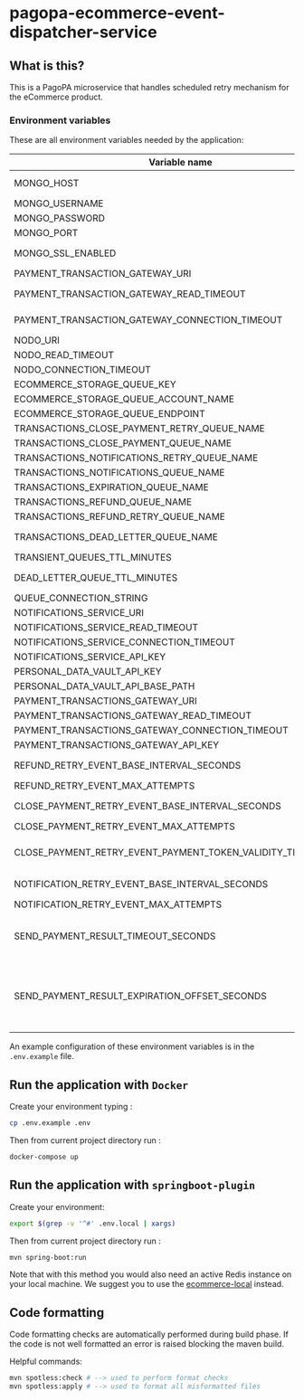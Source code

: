 # pagopa-ecommerce-event-dispatcher-service

## What is this?

This is a PagoPA microservice that handles scheduled retry mechanism for the eCommerce product.

### Environment variables

These are all environment variables needed by the application:

| Variable name                                                | Description                                                                                                                                                                                                                                                        | type    | default       |
|--------------------------------------------------------------|--------------------------------------------------------------------------------------------------------------------------------------------------------------------------------------------------------------------------------------------------------------------|---------|---------------|
| MONGO_HOST                                                   | Host where MongoDB instance used to persise events and view resides                                                                                                                                                                                                | string  |               |
| MONGO_USERNAME                                               | Username used for connecting to MongoDB instance                                                                                                                                                                                                                   | string  |               |
| MONGO_PASSWORD                                               | Password used for connecting to MongoDB instance                                                                                                                                                                                                                   | string  |               |
| MONGO_PORT                                                   | Port used for connecting to MongoDB instance                                                                                                                                                                                                                       | number  |               |
| MONGO_SSL_ENABLED                                            | Boolean value indicating if use SSL for connecting to MongoDB instance                                                                                                                                                                                             | boolean |               |
| PAYMENT_TRANSACTION_GATEWAY_URI                              | Payment transactions gateway service connection URI                                                                                                                                                                                                                | string  |               |
| PAYMENT_TRANSACTION_GATEWAY_READ_TIMEOUT                     | Timeout for requests towards Payment transactions gateway service                                                                                                                                                                                                  | number  |               |
| PAYMENT_TRANSACTION_GATEWAY_CONNECTION_TIMEOUT               | Timeout for establishing connections towards Payment transactions gateway service                                                                                                                                                                                  | number  |               |
| NODO_URI                                                     | Nodo connection URI                                                                                                                                                                                                                                                | string  |               |
| NODO_READ_TIMEOUT                                            | Timeout for requests towards Nodo                                                                                                                                                                                                                                  | number  |               |
| NODO_CONNECTION_TIMEOUT                                      | Timeout for establishing connections towards Nodo                                                                                                                                                                                                                  | number  |               |
| ECOMMERCE_STORAGE_QUEUE_KEY                                  | eCommerce storage account access key                                                                                                                                                                                                                               | string  |               |
| ECOMMERCE_STORAGE_QUEUE_ACCOUNT_NAME                         | eCommerce storage account name                                                                                                                                                                                                                                     | string  |               |
| ECOMMERCE_STORAGE_QUEUE_ENDPOINT                             | eCommerce storage account queue endpoint                                                                                                                                                                                                                           | string  |               |
| TRANSACTIONS_CLOSE_PAYMENT_RETRY_QUEUE_NAME                  | Queue name for closure events scheduled for retries                                                                                                                                                                                                                | string  |               |
| TRANSACTIONS_CLOSE_PAYMENT_QUEUE_NAME                        | Queue name for closure events scheduled                                                                                                                                                                                                                            | string  |               |
| TRANSACTIONS_NOTIFICATIONS_RETRY_QUEUE_NAME                  | Queue name for notification events scheduled for retries                                                                                                                                                                                                           | string  |               |
| TRANSACTIONS_NOTIFICATIONS_QUEUE_NAME                        | Queue name for notifications events scheduler                                                                                                                                                                                                                      | string  |               |
| TRANSACTIONS_EXPIRATION_QUEUE_NAME                           | Queue name for all events scheduled for expiration                                                                                                                                                                                                                 | string  |               |
| TRANSACTIONS_REFUND_QUEUE_NAME                               | Queue name for refund scheduled                                                                                                                                                                                                                                    | string  |               |
| TRANSACTIONS_REFUND_RETRY_QUEUE_NAME                         | Queue name for refund scheduler for retries                                                                                                                                                                                                                        | string  |               |
| TRANSACTIONS_DEAD_LETTER_QUEUE_NAME                          | Queue name were event that cannot be processed successfully are forwarded                                                                                                                                                                                          | string  |               |
| TRANSIENT_QUEUES_TTL_MINUTES                                 | TTL to be used when sending events on transient queues                                                                                                                                                                                                             | number  | 7 days        |
| DEAD_LETTER_QUEUE_TTL_MINUTES                                | TTL to be used when sending events on dead letter queues                                                                                                                                                                                                           | number  | -1 (infinite) |
| QUEUE_CONNECTION_STRING                                      | Queue connection string used by event producers                                                                                                                                                                                                                    | string  |               |
| NOTIFICATIONS_SERVICE_URI                                    | Notification service URI                                                                                                                                                                                                                                           | string  |               |
| NOTIFICATIONS_SERVICE_READ_TIMEOUT                           | Notification service HTTP read timeout                                                                                                                                                                                                                             | integer |               |
| NOTIFICATIONS_SERVICE_CONNECTION_TIMEOUT                     | Notification service HTTP connection timeout                                                                                                                                                                                                                       | integer |               |
| NOTIFICATIONS_SERVICE_API_KEY                                | Notification service API key                                                                                                                                                                                                                                       | string  |               |
| PERSONAL_DATA_VAULT_API_KEY                                  | Personal data vault API key                                                                                                                                                                                                                                        | string  |               |
| PERSONAL_DATA_VAULT_API_BASE_PATH                            | Persona data vault API base path                                                                                                                                                                                                                                   | string  |               |
| PAYMENT_TRANSACTIONS_GATEWAY_URI                             | Payment transaction gateway URI                                                                                                                                                                                                                                    | string  |               |
| PAYMENT_TRANSACTIONS_GATEWAY_READ_TIMEOUT                    | Payment transaction gateway HTTP read timeout                                                                                                                                                                                                                      | integer |               |
| PAYMENT_TRANSACTIONS_GATEWAY_CONNECTION_TIMEOUT              | Payment transaction gateway HTTP connection timeout                                                                                                                                                                                                                | integer |               |
| PAYMENT_TRANSACTIONS_GATEWAY_API_KEY                         | Payment transaction gateway API subscription-key                                                                                                                                                                                                                   | integer |               |
| REFUND_RETRY_EVENT_BASE_INTERVAL_SECONDS                     | Base interval used to calculate visibility for next retries refund event                                                                                                                                                                                           | integer |               |
| REFUND_RETRY_EVENT_MAX_ATTEMPTS                              | Max attempts to be performed for refund                                                                                                                                                                                                                            | integer |               |
| CLOSE_PAYMENT_RETRY_EVENT_BASE_INTERVAL_SECONDS              | Base interval used to calculate visibility for next retried closure event                                                                                                                                                                                          | integer |               |
| CLOSE_PAYMENT_RETRY_EVENT_MAX_ATTEMPTS                       | Max attempts to be performed for close payment                                                                                                                                                                                                                     | integer |               |
| CLOSE_PAYMENT_RETRY_EVENT_PAYMENT_TOKEN_VALIDITY_TIME_OFFSET | Configurable offset (in seconds) that will be taken in account for payment token validity time vs retry event visibility timeout check                                                                                                                             | integer | 10 sec        |
| NOTIFICATION_RETRY_EVENT_BASE_INTERVAL_SECONDS               | Base interval used to calculate visibility for next retried notification event                                                                                                                                                                                     | integer |               |
| NOTIFICATION_RETRY_EVENT_MAX_ATTEMPTS                        | Max attempts to be performed for notification                                                                                                                                                                                                                      | integer |               |
| SEND_PAYMENT_RESULT_TIMEOUT_SECONDS                          | Max time (in seconds) to be awaited for the `sendPaymentResult` callback (`POST /user-receipts` on `transactions-service`) to be received for a given transaction                                                                                                  | integer |               |
| SEND_PAYMENT_RESULT_EXPIRATION_OFFSET_SECONDS                | Offset to SEND_PAYMENT_RESULT_TIMEOUT_SECONDS. Transactions that are stuck in CLOSED status for which an OK response has been received by Nodo after (SEND_PAYMENT_RESULT_TIMEOUT_SECONDS - SEND_PAYMENT_RESULT_EXPIRATION_OFFSET_SECONDS) are considered expired. | integer |               |

An example configuration of these environment variables is in the `.env.example` file.

## Run the application with `Docker`

Create your environment typing :

```sh
cp .env.example .env
```

Then from current project directory run :

```sh
docker-compose up
```

## Run the application with `springboot-plugin`

Create your environment:

```sh
export $(grep -v '^#' .env.local | xargs)
```

Then from current project directory run :

```sh
mvn spring-boot:run
```

Note that with this method you would also need an active Redis instance on your local machine.
We suggest you to use the [ecommerce-local](https://github.com/pagopa/pagopa-ecommerce-local) instead.

## Code formatting

Code formatting checks are automatically performed during build phase.
If the code is not well formatted an error is raised blocking the maven build.

Helpful commands:

```sh
mvn spotless:check # --> used to perform format checks
mvn spotless:apply # --> used to format all misformatted files
```
